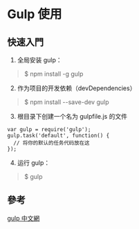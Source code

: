 # Gulp 使用

## 快速入門

1. 全局安装 gulp：
> $ npm install -g gulp
2. 作为项目的开发依赖（devDependencies）
> $ npm install --save-dev gulp

3. 根目录下创建一个名为 gulpfile.js 的文件
```
var gulp = require('gulp');
gulp.task('default', function() {
  // 将你的默认的任务代码放在这
});
```
4. 运行 gulp：
> $ gulp



## 參考
[gulp 中文網](https://www.gulpjs.com.cn/docs/getting-started/)